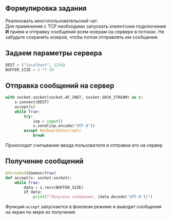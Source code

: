 ## Формулировка задания
Реализовать многопользовательский чат. <br/>Для применения с TCP необходимо запускать клиентские подключения **И** прием
и отправку сообщений всем юзерам на сервере в потоках. Не забудьте сохранять юзеров,
чтобы потом отправлять им сообщения.

## Задаем параметры сервера
```python
DEST = ("localhost", 1234)
BUFFER_SIZE = 2 ** 20
```
## Отправка сообщений на сервер
```python
with socket.socket(socket.AF_INET, socket.SOCK_STREAM) as s:
    s.connect(DEST)
    accept(s)
    while True:
        try:
            inp = input()
            s.send(inp.encode("UTF-8"))
        except KeyboardInterrupt:
            break
```
Происходит считывание ввода пользователя и отправка его на сервер
## Получение сообщений
```python
@threaded(daemon=True)
def accept(s: socket.socket):
    while True:
        data = s.recv(BUFFER_SIZE)
        if data:
            print(f"Получено сообщение: {data.decode('UTF-8')}")
```
Функция `accept` запускается в фоновом режиме и выводит сообщения на экран по мере их получения


